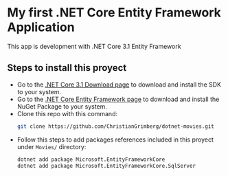 # My first .NET Core Entity Framework Application
This app is development with .NET Core 3.1 Entity Framework
## Steps to install this proyect
* Go to the [.NET Core 3.1 Download page](http://aka.ms/dotnet-download) to download and install the SDK to your system.
* Go to the [.NET Core Entity Framework page](https://www.nuget.org/packages/dotnet-ef) to download and install the NuGet Package to your system.
* Clone this repo with this command:
    ```bash
    git clone https://github.com/ChristianGrimberg/dotnet-movies.git
    ```
* Follow this steps to add packages references included in this proyect under `Movies/` directory:
    ```bash
    dotnet add package Microsoft.EntityFrameworkCore
    dotnet add package Microsoft.EntityFrameworkCore.SqlServer
    ```